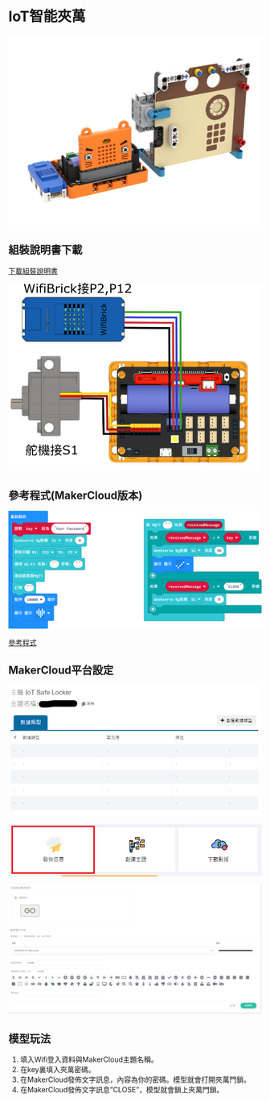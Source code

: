 # IoT智能夾萬

![](./images/lock.png)

## 組裝說明書下載

[下載組裝說明書](https://github.com/kittenbothk/kittenbothk/raw/master/Kits/classroom_inventor/iot_instructions/images/lock.pdf)

![](./images/lock_wire.png)

## 參考程式(MakerCloud版本)

![](./images/safe_code_makercloud.png)

[參考程式](https://makecode.microbit.org/_PRwgraY2sUbv)

## MakerCloud平台設定

![](./images/lock_makercloud1.png)

![](./images/safe_makercloud2.png)

![](./images/safe_makercloud3.png)

## 模型玩法

1. 填入Wifi登入資料與MakerCloud主題名稱。
2. 在key裏填入夾萬密碼。
3. 在MakerCloud發佈文字訊息，內容為你的密碼。模型就會打開夾萬門鎖。
4. 在MakerCloud發佈文字訊息”CLOSE”，模型就會鎖上夾萬門鎖。